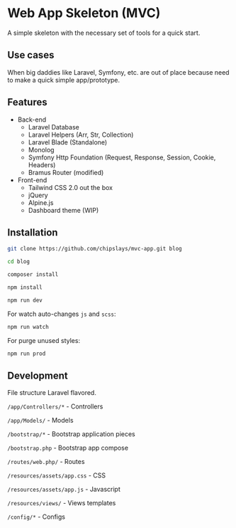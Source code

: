 # Web App Skeleton (MVC)

A simple skeleton with the necessary set of tools for a quick start.

## Use cases
When big daddies like Laravel, Symfony, etc. are out of place because need to make a quick simple app/prototype.

## Features
* Back-end
  * Laravel Database
  * Laravel Helpers (Arr, Str, Collection)
  * Laravel Blade (Standalone)
  * Monolog
  * Symfony Http Foundation (Request, Response, Session, Cookie, Headers)
  * Bramus Router (modified)
* Front-end
  * Tailwind CSS 2.0 out the box
  * jQuery
  * Alpine.js
  * Dashboard theme (WIP)

## Installation

```bash
git clone https://github.com/chipslays/mvc-app.git blog
```

```bash
cd blog
```

```bash
composer install
```

```bash
npm install
```

```bash
npm run dev
```

For watch auto-changes `js` and `scss`:

```bash
npm run watch
```

For purge unused styles:

```bash
npm run prod
```

## Development

File structure Laravel flavored.

`/app/Controllers/*` - Controllers

`/app/Models/` - Models

`/bootstrap/*` - Bootstrap application pieces

`/bootstrap.php` - Bootstrap app compose

`/routes/web.php/` - Routes

`/resources/assets/app.css` - CSS

`/resources/assets/app.js` - Javascript

`/resources/views/` - Views templates

`/config/*` - Configs








